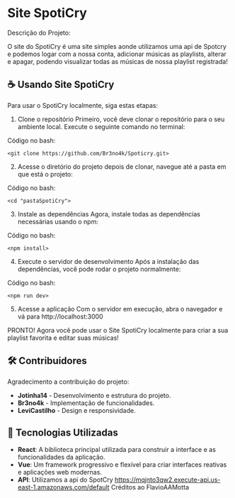 # Site SpotiCry

Descrição do Projeto:

O site do SpotiCry é uma site simples aonde utilizamos uma api de Spotcry e podemos logar com a nossa conta, adicionar músicas as playlists, alterar e apagar, podendo visualizar todas as músicas de nossa playlist registrada!

## ☕ Usando Site SpotiCry

Para usar o SpotiCry localmente, siga estas etapas:

1. Clone o repositório
Primeiro, você deve clonar o repositório para o seu ambiente local. Execute o seguinte comando no terminal:

Código no bash:
```
<git clone https://github.com/Br3no4k/Spoticry.git>
```

2. Acesse o diretório do projeto
depois de clonar, navegue até a pasta em que está o projeto:

Código no bash:
```
<cd "pastaSpotiCry">
```

3. Instale as dependências
Agora, instale todas as dependências necessárias usando o npm:

Código no bash: 
```
<npm install>
```

4. Execute o servidor de desenvolvimento
Após a instalação das dependências, você pode rodar o projeto normalmente:

Código no bash: 
```
<npm run dev>
```

5. Acesse a aplicação
Com o servidor em execução, abra o navegador e vá para http://localhost:3000

PRONTO! Agora você pode usar o Site SpotiCry localmente para criar a sua playlist favorita e editar suas músicas!

## 🛠 Contribuidores

Agradecimento a contribuição do projeto:

- **Jotinha14** - Desenvolvimento e estrutura do projeto.
- **Br3no4k** - Implementação de funcionalidades.
- **LeviCastilho** - Design e responsividade.

## 🚀 Tecnologias Utilizadas

- **React**: A biblioteca principal utilizada para construir a interface e as funcionalidades da aplicação.
- **Vue**: Um framework progressivo e flexível para criar interfaces reativas e aplicações web modernas.
- **API**: Utilizamos a api do SpotCry https://mqjnto3qw2.execute-api.us-east-1.amazonaws.com/default Créditos ao FlavioAAMotta
